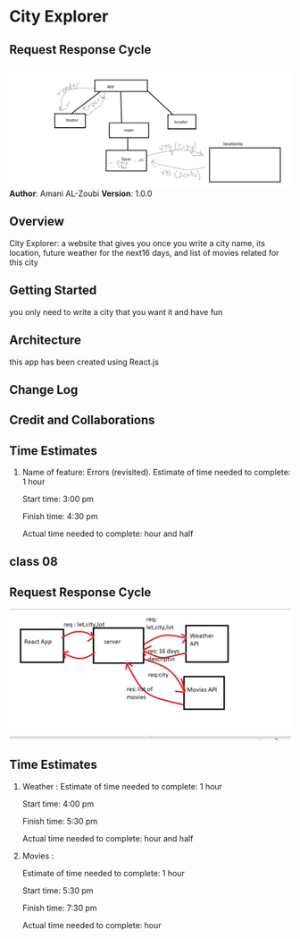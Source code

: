 # City Explorer
## Request Response Cycle
![Request Response Cycle](./src/assets/Untitled.png)
**Author**: Amani AL-Zoubi
**Version**: 1.0.0

## Overview
City Explorer: a website that gives you once you write a city name, its location, future weather for the next16 days, and list of movies related for this city 
## Getting Started
you only need to write a city that you want it and have fun 

## Architecture
this app has been created using React.js

## Change Log

## Credit and Collaborations

 ## Time Estimates
1. Name of feature: 
    Errors (revisited).
    Estimate of time needed to complete: 1 hour

    Start time: 3:00 pm

    Finish time: 4:30 pm

    Actual time needed to complete:  hour and half

## class 08
## Request Response Cycle
![Request Response Cycle](./src/assets/wrrc.jpg)

 ## Time Estimates
1. Weather : 
    Estimate of time needed to complete: 1 hour

    Start time: 4:00 pm

    Finish time: 5:30 pm

    Actual time needed to complete:  hour and half

2. Movies :

    Estimate of time needed to complete: 1 hour

    Start time: 5:30 pm

    Finish time: 7:30 pm

    Actual time needed to complete:  hour  